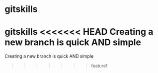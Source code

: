 # gitskills
gitskills
<<<<<<< HEAD
Creating a new branch is quick AND simple
=======
Creating a new branch is quick AND simple
>>>>>>> feature1

